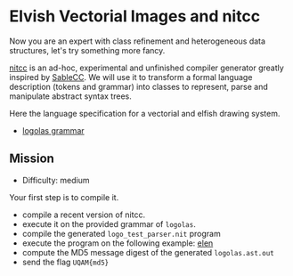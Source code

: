 # Elvish Vectorial Images and nitcc

Now you are an expert with class refinement and heterogeneous data structures, let's try something more fancy.

[nitcc](http://info.uqam.ca/~privat/catalog/p/nitcc.html) is an ad-hoc, experimental and unfinished compiler generator greatly inspired by [SableCC](http://www.sablecc.org/).
We will use it to transform a formal language description (tokens and grammar) into classes to represent, parse and manipulate abstract syntax trees.

Here the language specification for a vectorial and elfish drawing system.

* [logolas grammar](logolas.sablecc)

## Mission

* Difficulty: medium

Your first step is to compile it.

* compile a recent version of nitcc.
* execute it on the provided grammar of `logolas`.
* compile the generated `logo_test_parser.nit` program
* execute the program on the following example: [elen](elen.logolas)
* compute the MD5 message digest of the generated `logolas.ast.out`
* send the flag `UQAM{md5}`

